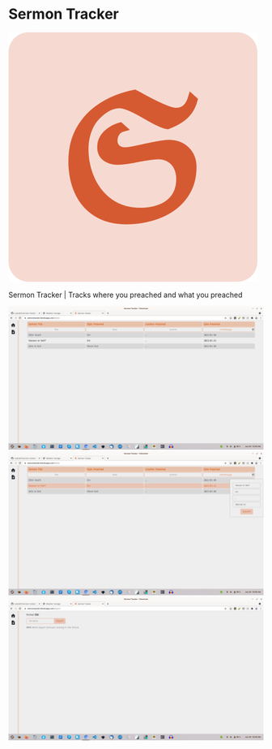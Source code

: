 # Sermon Tracker
![icon](https://github.com/LublubXT/sermon-tracker/blob/main/public/img/icon.png)


Sermon Tracker | Tracks where you preached and what you preached

![screen shot](https://github.com/LublubXT/sermon-tracker/blob/main/Screenshot%20from%202022-01-28%2010-30-00.png)
![screen shot](https://github.com/LublubXT/sermon-tracker/blob/main/Screenshot%20from%202022-01-28%2010-30-08.png)
![screen shot](https://github.com/LublubXT/sermon-tracker/blob/main/Screenshot%20from%202022-01-28%2010-30-12.png)
